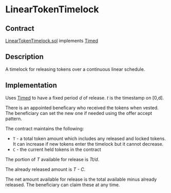 # LinearTokenTimelock

## Contract

[LinearTokenTimelock.sol](https://github.com/fei-protocol/fei-protocol-core/blob/master/contracts/utils/LinearTokenTimelock.sol) implements [Timed](https://github.com/fei-protocol/fei-protocol-core/wiki/Timed)

## Description

A timelock for releasing tokens over a continuous linear schedule.

## Implementation

Uses [Timed](https://github.com/fei-protocol/fei-protocol-core/wiki/Timed) to have a fixed period _d_ of release. _t_ is the timestamp on \[0,d\].

There is an appointed beneficary who received the tokens when vested. The beneficiary can set the new one if needed using the offer accept pattern.

The contract maintains the following:

* `T` - a total token amount which includes any released and locked tokens. It can increase if new tokens enter the timelock but it cannot decrease.
* `C` - the current held tokens in the contract

The portion of _T_ available for release is _Tt/d_.

The already released amount is _T - C_.

The net amount available for release is the total available minus already released. The beneficiary can claim these at any time.

